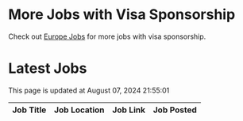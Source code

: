 # More Jobs with Visa Sponsorship

Check out [Europe Jobs](https://github.com/sureshparimi/europejobs#latest-jobs) for more jobs with visa sponsorship.

# Latest Jobs

This page is updated at August 07, 2024 21:55:01

| Job Title | Job Location | Job Link | Job Posted |
| --- | --- | --- | --- |
